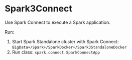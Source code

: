 # Spark3Connect
Use Spark Connect to execute a Spark application.

Run:
1. Start Spark Standalone cluster with Spark Connect: `BigData+/Spark+/SparkDocker+/Spark3StandaloneDocker`
2. Run class: `spark.connect.SparkConnectApp`
